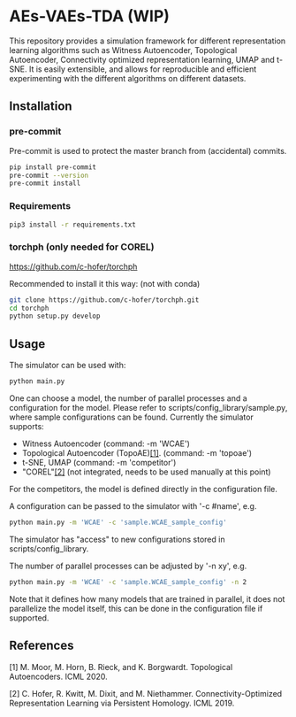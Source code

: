 # AEs-VAEs-TDA (WIP)

This repository provides a simulation framework for different representation learning algorithms such as Witness Autoencoder, Topological Autoencoder, Connectivity optimized representation learning, UMAP and t-SNE. It is easily extensible, and allows for reproducible and efficient experimenting with the different algorithms on different datasets.


## Installation 

### pre-commit
Pre-commit is used to protect the master branch from (accidental) commits. 

```bash
pip install pre-commit
pre-commit --version
pre-commit install
```
### Requirements
```bash
pip3 install -r requirements.txt
```

### torchph (only needed for COREL)
https://github.com/c-hofer/torchph

Recommended to install it this way: (not with conda)
```bash
git clone https://github.com/c-hofer/torchph.git
cd torchph
python setup.py develop
```



## Usage

The simulator can be used with:
```bash
python main.py
```

One can choose a model, the number of parallel processes and a configuration for the model.
Please refer to scripts/config_library/sample.py, where sample configurations can be found.
Currently the simulator supports:
- Witness Autoencoder (command: -m 'WCAE')
- Topological Autoencoder (TopoAE)[[1]](#1). (command: -m 'topoae')
- t-SNE, UMAP (command: -m 'competitor')
- "COREL"[[2]](#2) (not integrated, needs to be used manually at this point)

For the competitors, the model is defined directly in the configuration file.

A configuration can be passed to the simulator with '-c #name', e.g.
```bash
python main.py -m 'WCAE' -c 'sample.WCAE_sample_config'
```

The simulator has "access" to new configurations stored in scripts/config_library. 

The number of parallel processes can be adjusted by '-n xy', e.g.

```bash
python main.py -m 'WCAE' -c 'sample.WCAE_sample_config' -n 2
```

Note that it defines how many models that are trained in parallel, it does not parallelize the model itself, this can be done in the configuration file if supported.




## References
<a id="1">[1]</a> 
M. Moor, M. Horn, B. Rieck, and K. Borgwardt. Topological Autoencoders. ICML 2020.

<a id="2">[2]</a> 
C. Hofer, R. Kwitt, M. Dixit, and M. Niethammer.
Connectivity-Optimized Representation Learning via Persistent Homology. ICML 2019.

